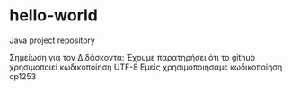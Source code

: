 # hello-world
Java project repository

Σημείωση για τον Διδάσκοντα:
Έχουμε παρατηρήσει ότι το github χρησιμοποιεί κωδικοποίηση UTF-8
Εμείς χρησιμοποιήσαμε κωδικοποίηση cp1253
